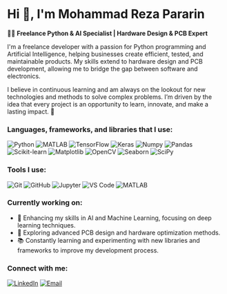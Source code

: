 # Hi 👋, I'm Mohammad Reza Pararin

👨‍💻 **Freelance Python & AI Specialist | Hardware Design & PCB Expert**

I'm a freelance developer with a passion for Python programming and Artificial Intelligence, helping businesses create efficient, tested, and maintainable products. My skills extend to hardware design and PCB development, allowing me to bridge the gap between software and electronics.

I believe in continuous learning and am always on the lookout for new technologies and methods to solve complex problems. I’m driven by the idea that every project is an opportunity to learn, innovate, and make a lasting impact. 🚀

### Languages, frameworks, and libraries that I use:
![Python](https://img.shields.io/badge/-Python-3776AB?logo=python&logoColor=white&style=flat-square)
![MATLAB](https://img.shields.io/badge/-MATLAB-0076A8?logo=mathworks&logoColor=white&style=flat-square)
![TensorFlow](https://img.shields.io/badge/-TensorFlow-FF6F00?logo=tensorflow&logoColor=white&style=flat-square)
![Keras](https://img.shields.io/badge/-Keras-D00000?logo=keras&logoColor=white&style=flat-square)
![Numpy](https://img.shields.io/badge/-Numpy-013243?logo=numpy&logoColor=white&style=flat-square)
![Pandas](https://img.shields.io/badge/-Pandas-150458?logo=pandas&logoColor=white&style=flat-square)
![Scikit-learn](https://img.shields.io/badge/-Scikit_Learn-F7931E?logo=scikit-learn&logoColor=white&style=flat-square)
![Matplotlib](https://img.shields.io/badge/-Matplotlib-4E7EA9?logo=matplotlib&logoColor=white&style=flat-square)
![OpenCV](https://img.shields.io/badge/-OpenCV-5C3EE8?logo=opencv&logoColor=white&style=flat-square)
![Seaborn](https://img.shields.io/badge/-Seaborn-3776AB?logo=python&logoColor=white&style=flat-square)
![SciPy](https://img.shields.io/badge/-SciPy-8CAAE6?logo=scipy&logoColor=white&style=flat-square)

### Tools I use:
![Git](https://img.shields.io/badge/-Git-F05032?logo=git&logoColor=white&style=flat-square)
![GitHub](https://img.shields.io/badge/-GitHub-181717?logo=github&logoColor=white&style=flat-square)
![Jupyter](https://img.shields.io/badge/-Jupyter-F37626?logo=jupyter&logoColor=white&style=flat-square)
![VS Code](https://img.shields.io/badge/-VS_Code-007ACC?logo=visual-studio-code&logoColor=white&style=flat-square)
![MATLAB](https://img.shields.io/badge/-MATLAB-0076A8?logo=mathworks&logoColor=white&style=flat-square)

### Currently working on:
- 🌱 Enhancing my skills in AI and Machine Learning, focusing on deep learning techniques.
- 🔧 Exploring advanced PCB design and hardware optimization methods.
- 📚 Constantly learning and experimenting with new libraries and frameworks to improve my development process.

### Connect with me:
[![LinkedIn](https://img.shields.io/badge/-LinkedIn-0A66C2?logo=linkedin&logoColor=white&style=flat-square)](https://www.linkedin.com/in/mohammadrez-pararin)
[![Email](https://img.shields.io/badge/-Gmail-D14836?logo=gmail&logoColor=white&style=flat-square)](mailto:zharf7695@gmail.com)
